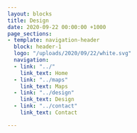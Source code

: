 ```yaml
---
layout: blocks
title: Design
date: 2020-09-22 00:00:00 +1000
page_sections:
- template: navigation-header
  block: header-1
  logo: "/uploads/2020/09/22/white.svg"
  navigation:
  - link: "../"
    link_text: Home
  - link: "../maps"
    link_text: Maps
  - link: "../design"
    link_text: Design
  - link: "../contact"
    link_text: Contact

---
```

